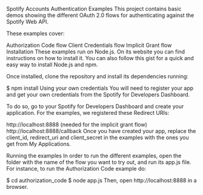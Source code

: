 Spotify Accounts Authentication Examples
This project contains basic demos showing the different OAuth 2.0 flows for authenticating against the Spotify Web API.

These examples cover:

Authorization Code flow
Client Credentials flow
Implicit Grant flow
Installation
These examples run on Node.js. On its website you can find instructions on how to install it. You can also follow this gist for a quick and easy way to install Node.js and npm.

Once installed, clone the repository and install its dependencies running:

$ npm install
Using your own credentials
You will need to register your app and get your own credentials from the Spotify for Developers Dashboard.

To do so, go to your Spotify for Developers Dashboard and create your application. For the examples, we registered these Redirect URIs:

http://localhost:8888 (needed for the implicit grant flow)
http://localhost:8888/callback
Once you have created your app, replace the client_id, redirect_uri and client_secret in the examples with the ones you get from My Applications.

Running the examples
In order to run the different examples, open the folder with the name of the flow you want to try out, and run its app.js file. For instance, to run the Authorization Code example do:

$ cd authorization_code
$ node app.js
Then, open http://localhost:8888 in a browser.
